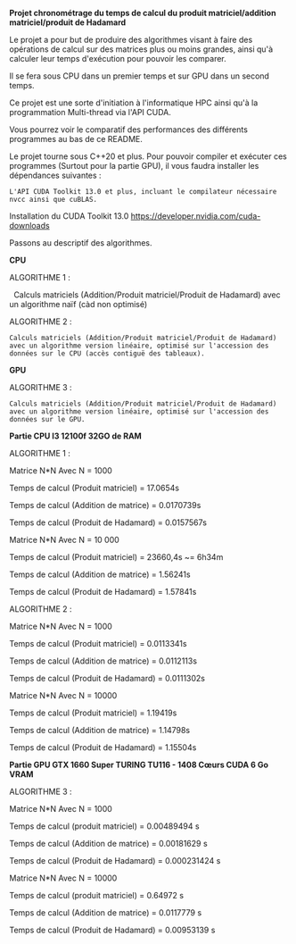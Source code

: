 **Projet chronométrage du temps de calcul du produit matriciel/addition matriciel/produit de Hadamard**

Le projet a pour but de produire des algorithmes visant à faire des opérations de calcul sur des matrices plus ou moins grandes, ainsi qu'à calculer leur temps d'exécution pour pouvoir les comparer.


Il se fera sous CPU dans un premier temps et sur GPU dans un second temps.

Ce projet est une sorte d'initiation à l'informatique HPC ainsi qu'à la programmation Multi-thread via l'API CUDA.


Vous pourrez voir le comparatif des performances des différents programmes au bas de ce README.

Le projet tourne sous C++20 et plus.
Pour pouvoir compiler et exécuter ces programmes (Surtout pour la partie GPU), il vous faudra installer les dépendances suivantes :

    L'API CUDA Toolkit 13.0 et plus, incluant le compilateur nécessaire nvcc ainsi que cuBLAS.



Installation du CUDA Toolkit 13.0
    https://developer.nvidia.com/cuda-downloads


Passons au descriptif des algorithmes.

**CPU**


ALGORITHME 1 :

 	Calculs matriciels (Addition/Produit matriciel/Produit de Hadamard) avec un algorithme naïf (càd non optimisé)

ALGORITHME 2 :

    Calculs matriciels (Addition/Produit matriciel/Produit de Hadamard) avec un algorithme version linéaire, optimisé sur l'accession des données sur le CPU (accès contiguë des tableaux).



**GPU**



ALGORITHME 3 :

    Calculs matriciels (Addition/Produit matriciel/Produit de Hadamard) avec un algorithme version linéaire, optimisé sur l'accession des données sur le GPU.


**Partie CPU I3 12100f 32GO de RAM**



ALGORITHME 1 :


Matrice N\*N 			Avec N = 1000

Temps de calcul (Produit matriciel) = 17.0654s

Temps de calcul (Addition de matrice) = 0.0170739s

Temps de calcul (Produit de Hadamard) = 0.0157567s





Matrice N\*N 			Avec N = 10 000

Temps de calcul (Produit matriciel) = 23660,4s ~= 6h34m

Temps de calcul (Addition de matrice) = 1.56241s

Temps de calcul (Produit de Hadamard) = 1.57841s





ALGORITHME 2 :



Matrice N\*N			Avec N = 1000

Temps de calcul (Produit matriciel) = 0.0113341s

Temps de calcul (Addition de matrice) = 0.0112113s

Temps de calcul (Produit de Hadamard) = 0.0111302s



Matrice N\*N			Avec N = 10000

Temps de calcul (Produit matriciel) = 1.19419s

Temps de calcul (Addition de matrice) = 1.14798s

Temps de calcul (Produit de Hadamard) = 1.15504s



**Partie GPU GTX 1660 Super TURING TU116 - 1408 Cœurs CUDA 6 Go VRAM**

ALGORITHME 3 :


Matrice N\*N			Avec N = 1000

Temps de calcul (produit matriciel) = 0.00489494 s

Temps de calcul (Addition de matrice) = 0.00181629 s

Temps de calcul (Produit de Hadamard) = 0.000231424 s



Matrice N\*N			Avec N = 10000

Temps de calcul (produit matriciel) = 0.64972 s

Temps de calcul (Addition de matrice) = 0.0117779 s

Temps de calcul (Produit de Hadamard) = 0.00953139 s








